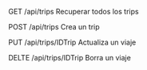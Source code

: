 GET /api/trips
Recuperar todos los trips

POST /api/trips
Crea un trip

PUT /api/trips/IDTrip
Actualiza un viaje

DELTE /api/trips/IDTrip
Borra un viaje
